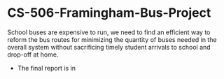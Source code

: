 # CS-506-Framingham-Bus-Project
School buses are expensive to run, we need to find an efficient way to reform the bus routes for minimizing the quantity of buses needed in the overall system without sacrificing timely student arrivals to school and drop-off at home. 

* The final report is in
